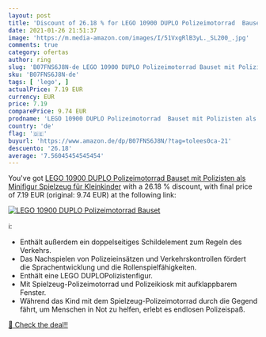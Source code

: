 ```yaml
---
layout: post
title: 'Discount of 26.18 % for LEGO 10900 DUPLO Polizeimotorrad  Bauset'
date: 2021-01-26 21:51:37
image: 'https://m.media-amazon.com/images/I/51VxgRlB3yL._SL200_.jpg'
comments: true
category: ofertas
author: ring
slug: 'B07FNS6J8N-de LEGO 10900 DUPLO Polizeimotorrad Bauset mit Polizisten als...'
sku: 'B07FNS6J8N-de'
tags: [ 'lego', ]
actualPrice: 7.19 EUR
currency: EUR
price: 7.19
comparePrice: 9.74 EUR
prodname: 'LEGO 10900 DUPLO Polizeimotorrad  Bauset mit Polizisten als Minifigur  Spielzeug für Kleinkinder'
country: 'de'
flag: '🇩🇪'
buyurl: 'https://www.amazon.de/dp/B07FNS6J8N/?tag=tolees0ca-21'
descuento: '26.18'
average: '7.56045454545454'
---
```


You've got [LEGO 10900 DUPLO Polizeimotorrad  Bauset mit Polizisten als Minifigur  Spielzeug für Kleinkinder](https://www.amazon.de/dp/B07FNS6J8N/?tag=tolees0ca-21) with a  26.18 % discount, with final price of 7.19 EUR (original: 9.74 EUR) at the following link:

[![LEGO 10900 DUPLO Polizeimotorrad  Bauset](https://m.media-amazon.com/images/I/51VxgRlB3yL._SL200_.jpg)](https://www.amazon.de/dp/B07FNS6J8N/?tag=tolees0ca-21)

ℹ️:

- Enthält außerdem ein doppelseitiges Schildelement zum Regeln des Verkehrs.
- Das Nachspielen von Polizeieinsätzen und Verkehrskontrollen fördert die Sprachentwicklung und die Rollenspielfähigkeiten.
- Enthält eine LEGO DUPLOPolizistenfigur.
- Mit Spielzeug-Polizeimotorrad und Polizeikiosk mit aufklappbarem Fenster.
- Während das Kind mit dem Spielzeug-Polizeimotorrad durch die Gegend fährt, um Menschen in Not zu helfen, erlebt es endlosen Polizeispaß.

[🛒 Check the deal!!](https://www.amazon.de/dp/B07FNS6J8N/?tag=tolees0ca-21)
